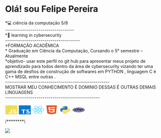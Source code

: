 # Olá! sou Felipe Pereira
<div>
*💻 ciência da computação 5/8
</div>
-----------------------------------
<div>
*🧠 learning in cybersecurity
</div>
--------------------------------------
<div>*FORMAÇÃO ACADÊMICA</div>
*	Graduação em Ciência da Computação,  
Cursando o 5° semestre – Atualmente
</div>

<div>
  *objetivo- usar este perfil no git hub para apresentar meus projeto de aprendizado para 
  todos dentro da área de cybersecurity vizando ter uma gama de desfios de construção de softwares  em 
  PYTHON , linguagem C é C++  MSQL entre outras .
</div>
-----------------------------------------------------

<DIV> MOSTRAR MEU CONHECIMENTO É DOMINIO DESSAS É OUTRAS DEMAIS LINGUAGENS</DIV>
------------------------------------------------


<div style="display: inline_block"><br>
  <img align="center" alt="Rafa-Js" height="30" width="40" src="https://raw.githubusercontent.com/devicons/devicon/master/icons/javascript/javascript-plain.svg">
  <img align="center" alt="Rafa-Ts" height="30" width="40" src="https://raw.githubusercontent.com/devicons/devicon/master/icons/typescript/typescript-plain.svg">
  <img align="center" alt="Rafa-React" height="30" width="40" src="https://raw.githubusercontent.com/devicons/devicon/master/icons/react/react-original.svg">
  <img align="center" alt="Rafa-HTML" height="30" width="40" src="https://raw.githubusercontent.com/devicons/devicon/master/icons/html5/html5-original.svg">
  <img align="center" alt="Rafa-Python" height="30" width="40" src="https://raw.githubusercontent.com/devicons/devicon/master/icons/python/python-original.svg">
   <img align="center" alt="Rafa-php" height="30" width="40" src="https://raw.githubusercontent.com/devicons/devicon/master/icons/php/php-original.svg">
</div>
   
   /********\
   
 <a href = "mailto:felipe2004try@gmail.com"><img src="https://img.shields.io/badge/-Gmail-%23333?style=for-the-badge&logo=gmail&logoColor=white" alvo ="_blank"></a>
 </div>
